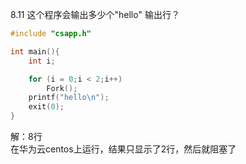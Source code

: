 8.11 这个程序会输出多少个"hello" 输出行？
```c
#include "csapp.h"

int main(){
    int i;

    for (i = 0;i < 2;i++) 
        Fork();
    printf("hello\n");
    exit(0);
}
```
解：8行  
在华为云centos上运行，结果只显示了2行，然后就阻塞了